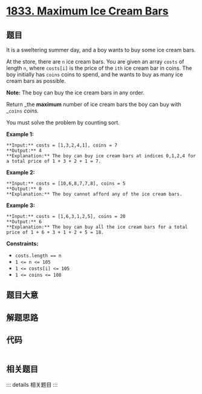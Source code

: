 # [1833. Maximum Ice Cream Bars](https://leetcode.com/problems/maximum-ice-cream-bars)

## 题目

It is a sweltering summer day, and a boy wants to buy some ice cream bars.

At the store, there are `n` ice cream bars. You are given an array `costs` of
length `n`, where `costs[i]` is the price of the `ith` ice cream bar in coins.
The boy initially has `coins` coins to spend, and he wants to buy as many ice
cream bars as possible.

**Note:** The boy can buy the ice cream bars in any order.

Return _the **maximum** number of ice cream bars the boy can buy with _`coins`
_coins._

You must solve the problem by counting sort.



**Example 1:**

    
    
    **Input:** costs = [1,3,2,4,1], coins = 7
    **Output:** 4
    **Explanation:** The boy can buy ice cream bars at indices 0,1,2,4 for a total price of 1 + 3 + 2 + 1 = 7.
    

**Example 2:**

    
    
    **Input:** costs = [10,6,8,7,7,8], coins = 5
    **Output:** 0
    **Explanation:** The boy cannot afford any of the ice cream bars.
    

**Example 3:**

    
    
    **Input:** costs = [1,6,3,1,2,5], coins = 20
    **Output:** 6
    **Explanation:** The boy can buy all the ice cream bars for a total price of 1 + 6 + 3 + 1 + 2 + 5 = 18.
    



**Constraints:**

  * `costs.length == n`
  * `1 <= n <= 105`
  * `1 <= costs[i] <= 105`
  * `1 <= coins <= 108`


## 题目大意

## 解题思路

## 代码

```javascript

```

## 相关题目

::: details 相关题目
:::

